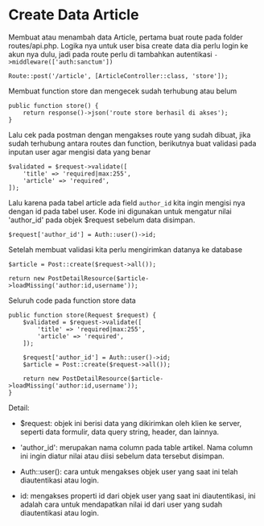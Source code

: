 # Create Data Article

Membuat atau menambah data Article, pertama buat route pada folder routes/api.php. Logika nya untuk user bisa create data dia perlu login ke akun nya dulu, jadi pada route perlu di tambahkan autentikasi `->middleware(['auth:sanctum'])`

```
Route::post('/article', [ArticleController::class, 'store']);
```
Membuat function store dan mengecek sudah terhubung atau belum

```
public function store() {
    return response()->json('route store berhasil di akses');
}
```

Lalu cek pada postman dengan mengakses route yang sudah dibuat, jika sudah terhubung antara routes dan function, berikutnya buat validasi pada inputan user agar mengisi data yang benar

```
$validated = $request->validate([
    'title' => 'required|max:255',
    'article' => 'required',
]);
```

Lalu karena pada tabel article ada field `author_id` kita ingin mengisi nya dengan id pada tabel user. Kode ini digunakan untuk mengatur nilai 'author_id' pada objek $request sebelum data disimpan.

```
$request['author_id'] = Auth::user()->id;
```

Setelah membuat validasi kita perlu mengirimkan datanya ke database

```
$article = Post::create($request->all());

return new PostDetailResource($article->loadMissing('author:id,username'));
```

Seluruh code pada function store data

```
public function store(Request $request) {
    $validated = $request->validate([
        'title' => 'required|max:255',
        'article' => 'required',
    ]);

    $request['author_id'] = Auth::user()->id;
    $article = Post::create($request->all());

    return new PostDetailResource($article->loadMissing('author:id,username'));
}
```

Detail:

- $request: objek ini berisi data yang dikirimkan oleh klien ke server, seperti data formulir, data query string, header, dan lainnya.

- 'author_id': merupakan nama column pada table artikel. Nama column ini ingin diatur nilai atau diisi sebelum data tersebut disimpan.

- Auth::user(): cara untuk mengakses objek user yang saat ini telah diautentikasi atau login.

- id: mengakses properti id dari objek user yang saat ini diautentikasi, ini adalah cara untuk mendapatkan nilai id dari user yang sudah diautentikasi atau login.



